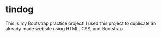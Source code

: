 # tindog
This is my Bootstrap practice project! I used this project to duplicate an already made website using HTML, CSS, and Bootstrap.
